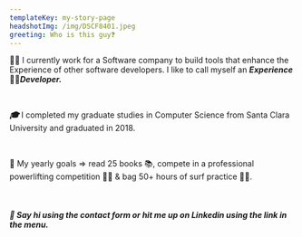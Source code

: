 ```yaml
---
templateKey: my-story-page
headshotImg: /img/DSCF8401.jpeg
greeting: Who is this guy❓
---
```


👨‍💻 I currently work for a Software company to build tools that enhance the Experience of other software developers. I like to call myself an **_Experience_ 🧙‍♂️*Developer.***
&nbsp;

&nbsp;

**_🎓_** I completed my graduate studies in Computer Science from Santa Clara University and graduated in 2018.
&nbsp;

&nbsp;

💪 My yearly goals => read 25 books 📚, compete in a professional powerlifting competition 🏋️‍♂️ & bag 50+ hours of surf practice 🏄‍♂️.
&nbsp;

&nbsp;

##### _🤙 Say hi using the contact form or hit me up on Linkedin using the link in the menu._
